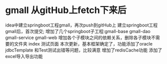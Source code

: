 # gmall 从gitHub上fetch下来后
idea中建立springboot工程gmall，再次push到gitHub上
建立springboot工程gmall后，首次提交;
增加了几个springboot子工程:gmall-base
                         gmall-dao
                         gmall-service
                         gmall-web
增加各个子模块之间的依赖关系，删除各子模块不需要的文件夹
index 测试页面
本次更新，基本框架确定了，功能添加了oracle jdbcTemplate 和Test测试出错等问题，比较满意
增加了redisCache功能
添加了excel导入导出功能
